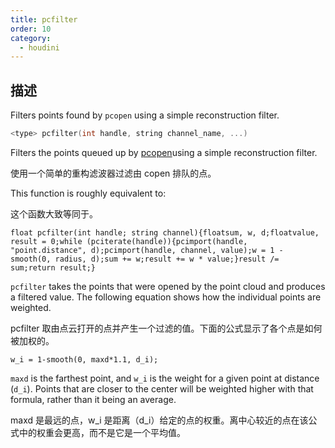 ```yaml
---
title: pcfilter
order: 10
category:
  - houdini
---
```

    
## 描述

Filters points found by `pcopen` using a simple reconstruction filter.

```c
<type> pcfilter(int handle, string channel_name, ...)
```

Filters the points queued up by [pcopen](pcopen.html "Returns a handle to a
point cloud file.")using a simple reconstruction filter.

使用一个简单的重构滤波器过滤由 copen 排队的点。

This function is roughly equivalent to:

这个函数大致等同于。

    float pcfilter(int handle; string channel){floatsum, w, d;floatvalue, result = 0;while (pciterate(handle)){pcimport(handle, "point.distance", d);pcimport(handle, channel, value);w = 1 - smooth(0, radius, d);sum += w;result += w * value;}result /= sum;return result;}

`pcfilter` takes the points that were opened by the point cloud and produces a
filtered value. The following equation shows how the individual points are
weighted.

pcfilter 取由点云打开的点并产生一个过滤的值。下面的公式显示了各个点是如何被加权的。

    w_i = 1-smooth(0, maxd*1.1, d_i);

`maxd` is the farthest point, and `w_i` is the weight for a given point at
distance (`d_i`). Points that are closer to the center will be weighted higher
with that formula, rather than it being an average.

maxd 是最远的点，w_i 是距离（d_i）给定的点的权重。离中心较近的点在该公式中的权重会更高，而不是它是一个平均值。
